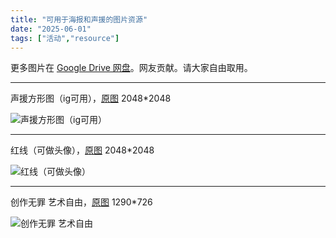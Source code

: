 ```yaml
---
title: "可用于海报和声援的图片资源" 
date: "2025-06-01"
tags: ["活动","resource"] 
---
```


更多图片在 [Google Drive 网盘](https://drive.google.com/drive/folders/1L7DVBRrGF58aoiCjGhzfGGYSJiXadpT4)。网友贡献。请大家自由取用。

----

声援方形图（ig可用），[原图](/resource-pic/声援方形图（ig可用）.png) 2048*2048

![声援方形图（ig可用）](/resource-pic/声援方形图（ig可用）-500.jpg)

----

红线（可做头像），[原图](/resource-pic/红线（可做头像）.png) 2048*2048

![红线（可做头像）](/resource-pic/红线（可做头像）-500.jpg)

----

创作无罪 艺术自由，[原图](/resource-pic/创作无罪-艺术自由.jpg) 1290*726

![创作无罪 艺术自由](/resource-pic/创作无罪-艺术自由-500.jpg)
